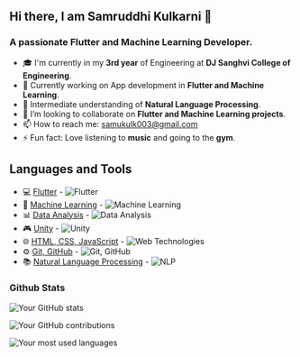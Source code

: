 ## Hi there, I am Samruddhi Kulkarni 👋
### A passionate Flutter and Machine Learning Developer. 

-  🎓 I'm currently in my **3rd year** of Engineering at **DJ Sanghvi College of Engineering**.
- 🔭 Currently working on App development in **Flutter and Machine Learning**.
- 🌱 Intermediate understanding of **Natural Language Processing**.
- 👯 I’m looking to collaborate on **Flutter and Machine Learning projects**.
- 📫 How to reach me: samukulk003@gmail.com
- ⚡ Fun fact: Love listening to **music** and going to the **gym**.

## Languages and Tools

- 💻 [Flutter](https://flutter.dev) - ![Flutter](https://img.shields.io/badge/-Flutter-02569B?style=flat-square&logo=flutter&logoColor=white)
- 🤖 [Machine Learning](https://scikit-learn.org) - ![Machine Learning](https://img.shields.io/badge/-Machine%20Learning-F7931E?style=flat-square&logo=scikit-learn&logoColor=white)
- 📊 [Data Analysis](https://pandas.pydata.org) - ![Data Analysis](https://img.shields.io/badge/-Data%20Analysis-150458?style=flat-square&logo=pandas&logoColor=white)
- 🎮 [Unity](https://unity.com) - ![Unity](https://img.shields.io/badge/-Unity-000000?style=flat-square&logo=unity&logoColor=white)
- 🌐 [HTML, CSS, JavaScript](https://developer.mozilla.org) - ![Web Technologies](https://img.shields.io/badge/-Web%20Technologies-1572B6?style=flat-square&logo=html5&logoColor=white)
- ⚙️ [Git, GitHub](https://github.com) - ![Git, GitHub](https://img.shields.io/badge/-Git,%20GitHub-181717?style=flat-square&logo=git&logoColor=white)
- 📚 [Natural Language Processing](https://www.nltk.org) - ![NLP](https://img.shields.io/badge/-NLP-8A2BE2?style=flat-square&logo=nltk&logoColor=white)




### Github Stats
![Your GitHub stats](https://github-readme-stats.vercel.app/api?username=samkulk003&show_icons=true&theme=98fb98&count_private=true)

![Your GitHub contributions](https://github-readme-streak-stats.herokuapp.com/?user=samkulk003&theme=98fb98)

![Your most used languages](https://github-readme-stats.vercel.app/api/top-langs/?username=samkulk003&layout=compact&hide=html,css&theme=98fb98)
